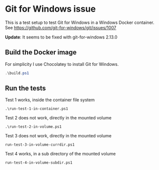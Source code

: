 # Git for Windows issue

This is a test setup to test Git for Windows in a Windows Docker container.
See https://github.com/git-for-windows/git/issues/1007

**Update**: It seems to be fixed with git-for-windows 2.13.0

## Build the Docker image

For simplicity I use Chocolatey to install Git for Windows.

```powershell
.\build.ps1
```

## Run the tests

Test 1 works, inside the container file system

```
.\run-test-1-in-container.ps1
```

Test 2 does not work, directly in the mounted volume

```
.\run-test-2-in-volume.ps1
```

Test 3 does not work, directly in the mounted volume

```
run-test-3-in-volume-currdir.ps1
```

Test 4 works, in a sub directory of the mounted volume

```
run-test-4-in-volume-subdir.ps1
```

